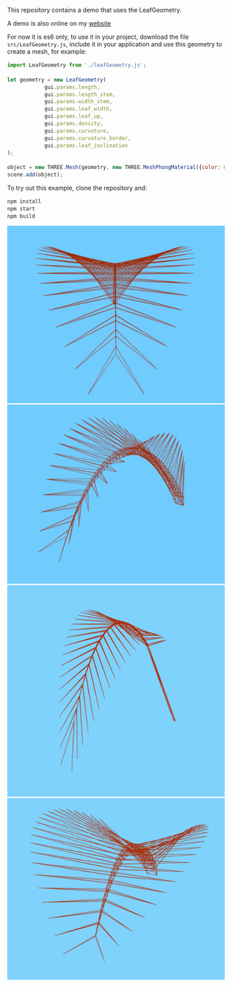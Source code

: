 This repository contains a demo that uses the LeafGeometry.

A demo is also online on my [website](http://davideprati.com/demo/LeafGeometry)

For now it is es6 only, to use it in your project, download the file `src/LeafGeometry.js`, include it in your application and use this geometry to create a mesh, for example:

```javascript
import LeafGeometry from './leafGeometry.js';

let geometry = new LeafGeometry(
			gui.params.length,
			gui.params.length_stem,
			gui.params.width_stem,
			gui.params.leaf_width,
			gui.params.leaf_up,
			gui.params.density,
			gui.params.curvature,
			gui.params.curvature_border,
			gui.params.leaf_inclination
);

object = new THREE.Mesh(geometry, new THREE.MeshPhongMaterial({color: 0x2194CE}));
scene.add(object);

```

To try out this example, clone the repository and:

```javascript
npm install
npm start
npm build
```

![example](uno.png)
![example](due.png)
![example](tre1.png)
![example](quattro.png)
